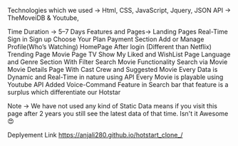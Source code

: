 Technologies which we used →
Html,
CSS,
JavaScript,
Jquery,
JSON
API → TheMoveiDB & Youtube,

Time Duration -> 5–7 Days
Features and Pages->
Landing Pages
Real-Time Sign in Sign up
Choose Your Plan
Payment Section
Add or Manage Profile(Who’s Watching)
HomePage After login (Different than Netflix)
Trending Page
Movie Page
TV Show
My Liked and WishList Page
Language and Genre Section With Filter
Search Movie Functionality
Search via Movie
Movie Details Page With Cast Crew and Suggested Movie
Every Data is Dynamic and Real-Time in nature using API
Every Movie is playable using Youtube API
Added Voice-Command Feature in Search bar that feature is a surplus which differentiate our Hotstar 

Note -> We have not used any kind of Static Data means if you visit this page after 2 years you still see the latest data of that time. Isn't it Awesome😍


Deplyement Link
https://anjali280.github.io/hotstart_clone_/

